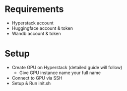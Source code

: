 # Requirements 
- Hyperstack account
- Huggingface account & token
- Wandb account & token

# Setup
- Create GPU on Hyperstack (detailed guide will follow)
    - Give GPU instance name your full name
- Connect to GPU via SSH
- Setup & Run init.sh